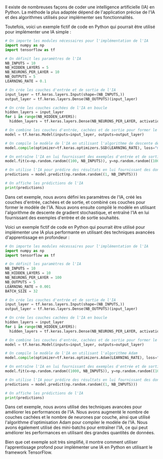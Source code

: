 Il existe de nombreuses façons de coder une intelligence artificielle (IA) en Python. La méthode la plus adaptée dépend de l'application précise de l'IA et des algorithmes utilisés pour implémenter ses fonctionnalités.

Toutefois, voici un exemple fictif de code en Python qui pourrait être utilisé pour implémenter une IA simple :

```python
# On importe les modules nécessaires pour l'implémentation de l'IA
import numpy as np
import tensorflow as tf

# On définit les paramètres de l'IA
NB_INPUTS = 10
NB_HIDDEN_LAYERS = 5
NB_NEURONS_PER_LAYER = 10
NB_OUTPUTS = 5
LEARNING_RATE = 0.1

# On crée les couches d'entrée et de sortie de l'IA
input_layer = tf.keras.layers.Input(shape=(NB_INPUTS,))
output_layer = tf.keras.layers.Dense(NB_OUTPUTS)(input_layer)

# On crée les couches cachées de l'IA en boucle
hidden_layers = input_layer
for i in range(NB_HIDDEN_LAYERS):
  hidden_layers = tf.keras.layers.Dense(NB_NEURONS_PER_LAYER, activation="relu")(hidden_layers)

# On combine les couches d'entrée, cachées et de sortie pour former le modèle de l'IA
model = tf.keras.Model(inputs=input_layer, outputs=output_layer)

# On compile le modèle de l'IA en utilisant l'algorithme de descente de gradient stochastique
model.compile(optimizer=tf.keras.optimizers.SGD(LEARNING_RATE), loss="mean_squared_error")

# On entraîne l'IA en lui fournissant des exemples d'entrée et de sortie souhaités
model.fit(x=np.random.random((100, NB_INPUTS)), y=np.random.random((100, NB_OUTPUTS)), epochs=10)

# On utilise l'IA pour prédire des résultats en lui fournissant des données d'entrée
predictions = model.predict(np.random.random((1, NB_INPUTS)))

# On affiche les prédictions de l'IA
print(predictions)
```
Dans cet exemple, nous avons défini les paramètres de l'IA, créé les couches d'entrée, cachées et de sortie, et combiné ces couches pour former le modèle de l'IA. Nous avons ensuite compilé le modèle en utilisant l'algorithme de descente de gradient stochastique, et entraîné l'IA en lui fournissant des exemples d'entrée et de sortie souhaités.

Voici un exemple fictif de code en Python qui pourrait être utilisé pour implémenter une IA plus performante en utilisant des techniques avancées d'apprentissage en profondeur :

```python
# On importe les modules nécessaires pour l'implémentation de l'IA
import numpy as np
import tensorflow as tf

# On définit les paramètres de l'IA
NB_INPUTS = 10
NB_HIDDEN_LAYERS = 10
NB_NEURONS_PER_LAYER = 100
NB_OUTPUTS = 5
LEARNING_RATE = 0.001
BATCH_SIZE = 32

# On crée les couches d'entrée et de sortie de l'IA
input_layer = tf.keras.layers.Input(shape=(NB_INPUTS,))
output_layer = tf.keras.layers.Dense(NB_OUTPUTS)(input_layer)

# On crée les couches cachées de l'IA en boucle
hidden_layers = input_layer
for i in range(NB_HIDDEN_LAYERS):
  hidden_layers = tf.keras.layers.Dense(NB_NEURONS_PER_LAYER, activation="relu")(hidden_layers)

# On combine les couches d'entrée, cachées et de sortie pour former le modèle de l'IA
model = tf.keras.Model(inputs=input_layer, outputs=output_layer)

# On compile le modèle de l'IA en utilisant l'algorithme Adam
model.compile(optimizer=tf.keras.optimizers.Adam(LEARNING_RATE), loss="mean_squared_error")

# On entraîne l'IA en lui fournissant des exemples d'entrée et de sortie souhaités en utilisant des mini-batchs
model.fit(x=np.random.random((1000, NB_INPUTS)), y=np.random.random((1000, NB_OUTPUTS)), batch_size=BATCH_SIZE, epochs=100)

# On utilise l'IA pour prédire des résultats en lui fournissant des données d'entrée
predictions = model.predict(np.random.random((1, NB_INPUTS)))

# On affiche les prédictions de l'IA
print(predictions)
```

Dans cet exemple, nous avons utilisé des techniques avancées pour améliorer les performances de l'IA. Nous avons augmenté le nombre de couches cachées et le nombre de neurones par couche, ainsi que utilisé l'algorithme d'optimisation Adam pour compiler le modèle de l'IA. Nous avons également utilisé des mini-batchs pour entraîner l'IA, ce qui peut améliorer les performances en utilisant des grandes quantités de données.

Bien que cet exemple soit très simplifié, il montre comment utiliser l'apprentissage profond pour implémenter une IA en Python en utilisant le framework TensorFlow.

